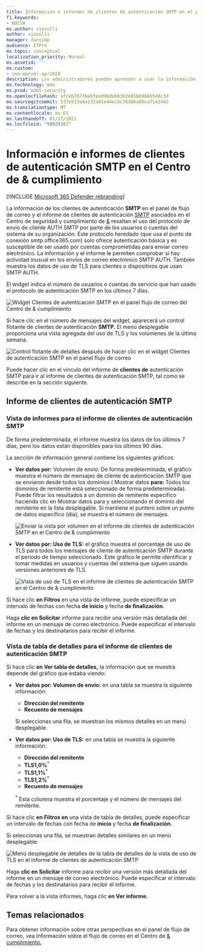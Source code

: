 ```yaml
---
title: Información e informes de clientes de autenticación SMTP en el panel de flujo de correo
f1.keywords:
- NOCSH
ms.author: siosulli
author: siosulli
manager: dansimp
audience: ITPro
ms.topic: conceptual
localization_priority: Normal
ms.assetid: ''
ms.custom:
- seo-marvel-apr2020
description: Los administradores pueden aprender a usar la información y el informe de autenticación SMTP en el panel de flujo de correo del Centro de seguridad y cumplimiento de & para supervisar los remitentes de correo electrónico de su organización que usan SMTP autenticado (AUTH SMTP) para enviar mensajes de correo electrónico.
ms.technology: mdo
ms.prod: m365-security
ms.openlocfilehash: afceb767f6ebfeed96deb6362e05bb088b548c3d
ms.sourcegitcommit: 537e513a4a232a01e44ecbc76d86a8bcaf142482
ms.translationtype: MT
ms.contentlocale: es-ES
ms.lasthandoff: 01/27/2021
ms.locfileid: "50029167"
---
```

# <a name="smtp-auth-clients-insight-and-report-in-the-security--compliance-center"></a>Información e informes de clientes de autenticación SMTP en el Centro de & cumplimiento

[!INCLUDE [Microsoft 365 Defender rebranding](../includes/microsoft-defender-for-office.md)]


La información de los [](mail-flow-insights-v2.md) clientes de autenticación **SMTP** en el panel de flujo de correo y el informe de clientes de autenticación [SMTP](#smtp-auth-clients-report) asociados en el Centro de seguridad y cumplimiento de [&](https://protection.office.com) resaltan el uso del protocolo de envío de cliente AUTH SMTP por parte de los usuarios o cuentas del sistema de su organización. Este protocolo heredado (que usa el punto de conexión smtp.office365.com) solo ofrece autenticación básica y es susceptible de ser usado por cuentas comprometidas para enviar correo electrónico. La información y el informe le permiten comprobar si hay actividad inusual en los envíos de correo electrónico SMTP AUTH. También muestra los datos de uso de TLS para clientes o dispositivos que usan SMTP AUTH.

El widget indica el número de usuarios o cuentas de servicio que han usado el protocolo de autenticación SMTP en los últimos 7 días.

![Widget Clientes de autenticación SMTP en el panel flujo de correo del Centro de & cumplimiento](../../media/mfi-smtp-auth-clients-report-widget.png)

Si hace clic en el número de mensajes del widget, aparecerá un control flotante de clientes de autenticación **SMTP.** El menú desplegable proporciona una vista agregada del uso de TLS y los volúmenes de la última semana.

![Control flotante de detalles después de hacer clic en el widget Clientes de autenticación SMTP en el panel flujo de correo](../../media/mfi-smtp-auth-clients-report-details.png)

Puede hacer clic en el vínculo del informe de **clientes de** autenticación SMTP para ir al informe de clientes de autenticación SMTP, tal como se describe en la sección siguiente.

## <a name="smtp-auth-clients-report"></a>Informe de clientes de autenticación SMTP

### <a name="report-view-for-the-smtp-auth-clients-report"></a>Vista de informes para el informe de clientes de autenticación SMTP

De forma predeterminada, el informe muestra los datos de los últimos 7 días, pero los datos están disponibles para los últimos 90 días.

La sección de información general contiene los siguientes gráficos:

- **Ver datos por:** Volumen de envío: De forma predeterminada, el gráfico muestra el número de mensajes de cliente de autenticación SMTP que se enviaron desde todos los dominios ( Mostrar datos **para:** Todos los dominios de remitente está seleccionado de forma predeterminada). Puede filtrar los resultados a un  dominio de remitente específico haciendo clic en Mostrar datos para y seleccionando el dominio del remitente en la lista desplegable. Si mantiene el puntero sobre un punto de datos específico (día), se muestra el número de mensajes.

  ![Enviar la vista por volumen en el informe de clientes de autenticación SMTP en el Centro de & cumplimiento](../../media/mfi-smtp-auth-clients-report-sending-volume-view.png)

- **Ver datos por: Uso de TLS:** el gráfico muestra el porcentaje de uso de TLS para todos los mensajes de cliente de autenticación SMTP durante el período de tiempo seleccionado. Este gráfico le permite identificar y tomar medidas en usuarios y cuentas del sistema que siguen usando versiones anteriores de TLS.

  ![Vista de uso de TLS en el informe de clientes de autenticación SMTP en el Centro de & cumplimiento](../../media/mfi-smtp-auth-clients-report-tls-usage-view.png)

Si hace clic **en Filtros** en una vista de informe, puede especificar un intervalo de fechas con fecha **de inicio** y fecha **de finalización.**

Haga **clic en Solicitar** informe para recibir una versión más detallada del informe en un mensaje de correo electrónico. Puede especificar el intervalo de fechas y los destinatarios para recibir el informe.

### <a name="details-table-view-for-the-smtp-auth-clients-report"></a>Vista de tabla de detalles para el informe de clientes de autenticación SMTP

Si hace clic **en Ver tabla de detalles,** la información que se muestra depende del gráfico que estaba viendo:

- **Ver datos por: Volumen de envío:** en una tabla se muestra la siguiente información:

  - **Dirección del remitente**
  - **Recuento de mensajes**

  Si seleccionas una fila, se muestran los mismos detalles en un menú desplegable.

- **Ver datos por: Uso de TLS:** en una tabla se muestra la siguiente información:

  - **Dirección del remitente**
  - **TLS1,0%**<sup>\*</sup>
  - **TLS1,1%**<sup>\*</sup>
  - **TLS1,2%**<sup>\*</sup>
  - **Recuento de mensajes**

  <sup>\*</sup> Esta columna muestra el porcentaje y el número de mensajes del remitente.

Si hace clic **en Filtros en** una vista de tabla de detalles, puede especificar un intervalo de fechas con fecha de **inicio** y fecha **de finalización.**

Si seleccionas una fila, se muestran detalles similares en un menú desplegable:

![Menú desplegable de detalles de la tabla de detalles de la vista de uso de TLS en el informe de clientes de autenticación SMTP](../../media/mfi-smtp-auth-clients-report-tls-usage-view-view-details-table-details.png)

Haga **clic en Solicitar** informe para recibir una versión más detallada del informe en un mensaje de correo electrónico. Puede especificar el intervalo de fechas y los destinatarios para recibir el informe.

Para volver a la vista informes, haga clic **en Ver informe.**

## <a name="related-topics"></a>Temas relacionados

Para obtener información sobre otras perspectivas en el panel de flujo de correo, vea Información sobre el flujo de correo en el Centro de [& cumplimiento.](mail-flow-insights-v2.md)
